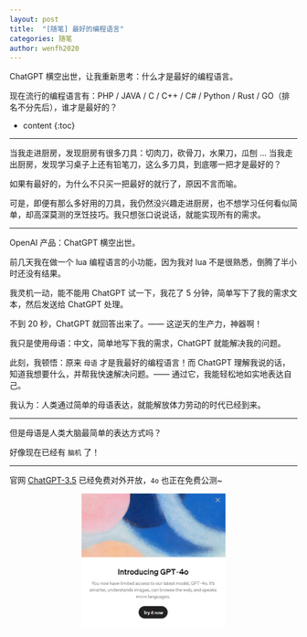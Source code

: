 ```yaml
---
layout: post
title:  "[随笔] 最好的编程语言"
categories: 随笔
author: wenfh2020
---
```


ChatGPT 横空出世，让我重新思考：什么才是最好的编程语言。

现在流行的编程语言有：PHP / JAVA / C / C++ / C# / Python / Rust / GO（排名不分先后），谁才是最好的？



* content
{:toc}

---

当我走进厨房，发现厨房有很多刀具：切肉刀，砍骨刀，水果刀，瓜刨 ... 当我走出厨房，发现学习桌子上还有铅笔刀，这么多刀具，到底哪一把才是最好的？

如果有最好的，为什么不只买一把最好的就行了，原因不言而喻。

可是，即便有那么多好用的刀具，我仍然没兴趣走进厨房，也不想学习任何看似简单，却高深莫测的烹饪技巧。我只想张口说说话，就能实现所有的需求。

---

OpenAI 产品：ChatGPT 横空出世。

前几天我在做一个 lua 编程语言的小功能，因为我对 lua 不是很熟悉，倒腾了半小时还没有结果。

我灵机一动，能不能用 ChatGPT 试一下，我花了 5 分钟，简单写下了我的需求文本，然后发送给 ChatGPT 处理。

不到 20 秒，ChatGPT 就回答出来了。—— 这逆天的生产力，神器啊！

我只是使用母语：中文，简单地写下我的需求，ChatGPT 就能解决我的问题。

此刻，我顿悟：原来 `母语` 才是我最好的编程语言！而 ChatGPT 理解我说的话，知道我想要什么，并帮我快速解决问题。—— 通过它，我能轻松地如实地表达自己。

我认为：人类通过简单的母语表达，就能解放体力劳动的时代已经到来。

---

但是母语是人类大脑最简单的表达方式吗？

好像现在已经有 `脑机` 了！

---

官网 [ChatGPT-3.5](https://chat.openai.com/) 已经免费对外开放，`4o` 也正在免费公测~

<div align=center><img src="/images/2024/2024_05_22_08_52_00.png" width="50%" data-action="zoom"></div>
